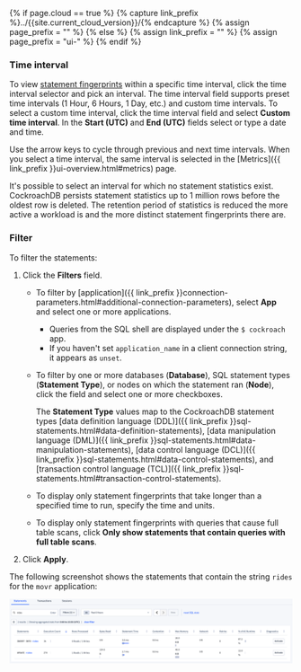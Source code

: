 {% if page.cloud == true %}
  {% capture link_prefix %}../{{site.current_cloud_version}}/{% endcapture %}
  {% assign page_prefix = "" %}
{% else %}
  {% assign link_prefix = "" %}
  {% assign page_prefix = "ui-" %}
{% endif %}

### Time interval

To view [statement fingerprints](#sql-statement-fingerprints) within a specific time interval, click the time interval selector and pick an interval. The time interval field supports preset time intervals (1 Hour, 6 Hours, 1 Day, etc.) and custom time intervals. To select a custom time interval, click the time interval field and select **Custom time interval**. In the **Start (UTC)** and **End (UTC)** fields select or type a date and time.

Use the arrow keys to cycle through previous and next time intervals. When you select a time interval, the same interval is selected in the [Metrics]({{ link_prefix }}ui-overview.html#metrics) page.

It's possible to select an interval for which no statement statistics exist. CockroachDB persists statement statistics up to 1 million rows before the oldest row is deleted. The retention period of statistics is reduced the more active a workload is and the more distinct statement fingerprints there are.

### Filter

To filter the statements:

1. Click the **Filters** field.
      - To filter by [application]({{ link_prefix }}connection-parameters.html#additional-connection-parameters), select **App** and select one or more applications.

          - Queries from the SQL shell are displayed under the `$ cockroach` app.
          - If you haven't set `application_name` in a client connection string, it appears as `unset`.
      - To filter by one or more databases (**Database**), SQL statement types (**Statement Type**), or nodes on which the statement ran (**Node**), click the field and select one or more checkboxes.

          The **Statement Type** values map to the CockroachDB statement types [data definition language (DDL)]({{ link_prefix }}sql-statements.html#data-definition-statements), [data manipulation language (DML)]({{ link_prefix }}sql-statements.html#data-manipulation-statements), [data control language (DCL)]({{ link_prefix }}sql-statements.html#data-control-statements), and [transaction control language (TCL)]({{ link_prefix }}sql-statements.html#transaction-control-statements).
      - To display only statement fingerprints that take longer than a specified time to run, specify the time and units.
      - To display only statement fingerprints with queries that cause full table scans, click **Only show statements that contain queries with full table scans**.

1. Click **Apply**.

The following screenshot shows the statements that contain the string `rides` for the `movr` application:

![Movr rides statements](/images/v22.1/movr-statements-rides.png)
